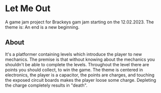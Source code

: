 # Let Me Out

A game jam project for Brackeys gam jam starting on the 12.02.2023. 
The theme is: An end is a new beginning.

## About

It's a platformer containing levels which introduce the player to new mechanics.
The premise is that without knowing about the mechanics you shouldn't be able to
complete the levels. Throughout the level there are points you should collect,
to win the game. The theme is centered in electronics, the player is a capacitor,
the points are charges, and touching the exposed circuit boards makes the player
loose some charge. Depleting the charge completely results in "death".

